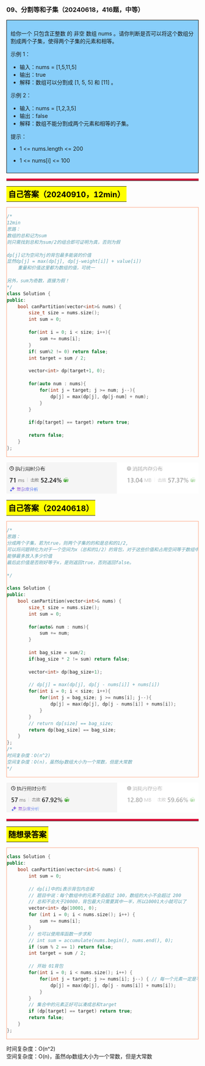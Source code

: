 ### 09、分割等和子集（20240618，416题，中等）
<div style="border: 1px solid black; padding: 10px; background-color: LightSkyBlue;">

给你一个 只包含正整数 的 非空 数组 nums 。请你判断是否可以将这个数组分割成两个子集，使得两个子集的元素和相等。

 

示例 1：

- 输入：nums = [1,5,11,5]
- 输出：true
- 解释：数组可以分割成 [1, 5, 5] 和 [11] 。

示例 2：

- 输入：nums = [1,2,3,5]
- 输出：false
- 解释：数组不能分割成两个元素和相等的子集。
 

提示：

- 1 <= nums.length <= 200
- 1 <= nums[i] <= 100

  </p>
</div>

<hr style="border-top: 5px solid #DC143C;">
<table>
  <tr>
    <td bgcolor="Yellow" style="padding: 5px; border: 0px solid black;">
      <span style="font-weight: bold; font-size: 20px;color: black;">
      自己答案（20240910，12min）
      </span>
    </td>
  </tr>
</table>
<div style="padding: 0px; border: 1.5px solid LightSalmon; margin-bottom: 10px;">

```C++ {.line-numbers}
/*
12min
思路：
数组的总和记为sum
则只需找到总和为sum/2的组合即可证明为真，否则为假

dp[j]记为空间为j的背包最多能装的价值
显然dp[j] = max(dp[j], dp[j-weight[i]] + value[i])
    重量和价值这里都为数组的值，可统一

另外，sum为奇数，直接为假！
*/
class Solution {
public:
    bool canPartition(vector<int>& nums) {
        size_t size = nums.size();
        int sum = 0;

        for(int i = 0; i < size; i++){
            sum += nums[i];
        }
        if( sum%2 != 0) return false;
        int target = sum / 2;

        vector<int> dp(target+1, 0);

        for(auto num : nums){
            for(int j = target; j >= num; j--){
                dp[j] = max(dp[j], dp[j-num] + num);
            }
        }

        if(dp[target] == target) return true;

        return false;
    }
};
```

</div>

![alt text](image/b279b59400950d807840ea27a3110d0.png)

<table>
  <tr>
    <td bgcolor="Yellow" style="padding: 5px; border: 0px solid black;">
      <span style="font-weight: bold; font-size: 20px;color: black;">
      自己答案（20240618）
      </span>
    </td>
  </tr>
</table>

<div style="padding: 0px; border: 1.5px solid LightSalmon; margin-bottom: 10px">

```C++ {.line-numbers}
/*
思路：
分成两个子集，若为true，则两个子集的的和是总和的1/2,
可以将问题转化为对于一个空间为x（总和的1/2）的背包，对于这些价值和占用空间等于数组中各数值的元素，
能够最多放入多少价值
最后此价值是否刚好等于x，是则返回true，否则返回false。

*/

class Solution {
public:
    bool canPartition(vector<int>& nums) {
        size_t size = nums.size();
        int sum = 0;

        for(auto& num : nums){
            sum += num;
        }

        int bag_size = sum/2;
        if(bag_size * 2 != sum) return false;

        vector<int> dp(bag_size+1);

        // dp[j] = max(dp[j], dp[j - nums[i]] + nums[i])
        for(int i = 0; i < size; i++){
            for(int j = bag_size; j >= nums[i]; j--){
                dp[j] = max(dp[j], dp[j - nums[i]] + nums[i]);
            }
        }
        // return dp[size] == bag_size;
        return dp[bag_size] == bag_size;
    }
};
/*
时间复杂度：O(n^2)
空间复杂度：O(n)，虽然dp数组大小为一个常数，但是大常数
*/
```

</div>

![alt text](image/image-71.png)

<hr style="border-top: 5px solid #DC143C;">

<table>
  <tr>
    <td bgcolor="Yellow" style="padding: 5px; border: 0px solid black;">
      <span style="font-weight: bold; font-size: 20px;color: black;">
      随想录答案
      </span>
    </td>
  </tr>
</table>

<div style="padding: 0px; border: 1.5px solid LightSalmon; margin-bottom: 10px">

```C++ {.line-numbers}
class Solution {
public:
    bool canPartition(vector<int>& nums) {
        int sum = 0;

        // dp[i]中的i表示背包内总和
        // 题目中说：每个数组中的元素不会超过 100，数组的大小不会超过 200
        // 总和不会大于20000，背包最大只需要其中一半，所以10001大小就可以了
        vector<int> dp(10001, 0);
        for (int i = 0; i < nums.size(); i++) {
            sum += nums[i];
        }
        // 也可以使用库函数一步求和
        // int sum = accumulate(nums.begin(), nums.end(), 0);
        if (sum % 2 == 1) return false;
        int target = sum / 2;

        // 开始 01背包
        for(int i = 0; i < nums.size(); i++) {
            for(int j = target; j >= nums[i]; j--) { // 每一个元素一定是不可重复放入，所以从大到小遍历
                dp[j] = max(dp[j], dp[j - nums[i]] + nums[i]);
            }
        }
        // 集合中的元素正好可以凑成总和target
        if (dp[target] == target) return true;
        return false;
    }
};
```
</div>

时间复杂度：O(n^2)  
空间复杂度：O(n)，虽然dp数组大小为一个常数，但是大常数

